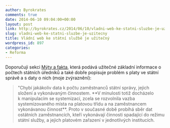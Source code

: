 ```yaml
---
author: Byrokrates
comments: true
date: 2014-06-10 09:04:00+00:00
layout: post
link: http://byrokrates.cz/2014/06/10/vladni-web-ke-statni-sluzbe-je-uzitecny/
slug: vladni-web-ke-statni-sluzbe-je-uzitecny
title: Vládní web ke státní službě je užitečný
wordpress_id: 897
categories:
- Reforma
---
```


Doporučuji sekci [Mýty a fakta](http://www.statnisluzba.cz/myty-a-fakta/), která podává užitečné základní informace o počtech státních úředníků a také dobře popisuje problém s platy ve státní správě a s daty o nich (moje zvýraznění):



<blockquote>
  "Chybí jakákoliv data k počtu zaměstnanců státní správy, jejich složení a vykonávaným činnostem. **V minulosti totiž docházelo k manipulacím se systemizací, zcela se rozvolnila vazba systemizovaného místa na platovou třídu a na zaměstnancem vykonávanou činnost**. Proto v současné době probíhá sběr dat ostátních zaměstnancích, kteří vykonávají činnosti spadající do režimu státní služby, a jejich platovém zařazení v jednotlivých institucích.
</blockquote>
